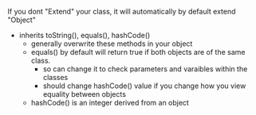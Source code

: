If you dont "Extend" your class, it will automatically by default extend "Object"
- inherits toString(), equals(), hashCode()
    - generally overwrite these methods in your object
    - equals() by default will return true if both objects are of the same class. 
        - so can change it to check parameters and varaibles within the classes
        - should change hashCode() value if you change how you view equality between objects 
    - hashCode() is an integer derived from an object
